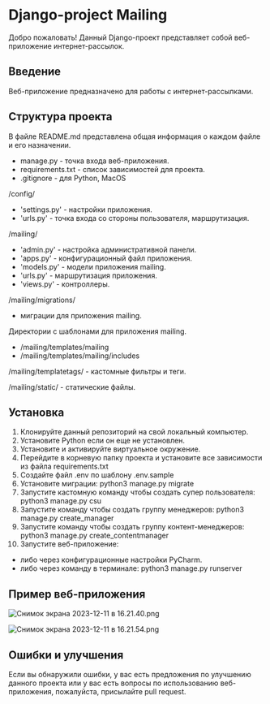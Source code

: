 # Django-project Mailing

Добро пожаловать!
Данный Django-проект представляет собой веб-приложение интернет-рассылок.

## Введение

Веб-приложение предназначено для работы с интернет-рассылками.


## Структура проекта

В файле README.md представлена общая информация о каждом файле и его 
назначении.

- manage.py - точка входа веб-приложения.
- requirements.txt - список зависимостей для проекта.
- .gitignore - для Python, MacOS

/config/
- 'settings.py' - настройки приложения.
- 'urls.py' - точка входа со стороны пользователя, маршрутизация.

/mailing/
- 'admin.py' - настройка административной панели.
- 'apps.py' - конфигурационный файл приложения.
- 'models.py' - модели приложения mailing.
- 'urls.py' - маршрутизация приложения.
- 'views.py' - контроллеры.

/mailing/migrations/
- миграции для приложения mailing.

Директории с шаблонами для приложения mailing. 
- /mailing/templates/mailing 
- /mailing/templates/mailing/includes

/mailing/templatetags/ - кастомные фильтры и теги.

/mailing/static/ - статические файлы.

## Установка

1. Клонируйте данный репозиторий на свой локальный компьютер.
2. Установите Python если он еще не установлен.
3. Установите и активируйте виртуальное окружение.
4. Перейдите в корневую папку проекта и установите все зависимости из файла requirements.txt
5. Создайте файл .env по шаблону .env.sample
6. Установите миграции: python3 manage.py migrate
7. Запустите кастомную команду чтобы создать супер пользователя: python3 manage.py csu
8. Запустите команду чтобы создать группу менеджеров: python3 manage.py create_manager
9. Запустите команду чтобы создать группу контент-менеджеров: python3 manage.py create_contentmanager
10. Запустите веб-приложение:
- либо через конфигурационные настройки PyCharm.
- либо через команду в терминале: python3 manage.py runserver

## Пример веб-приложения


![Снимок экрана 2023-12-11 в 16.21.40.png](..%2F..%2F..%2F..%2F%D0%A1%D0%BD%D0%B8%D0%BC%D0%BE%D0%BA%20%D1%8D%D0%BA%D1%80%D0%B0%D0%BD%D0%B0%202023-12-11%20%D0%B2%2016.21.40.png)



![Снимок экрана 2023-12-11 в 16.21.54.png](..%2F..%2F..%2F..%2F%D0%A1%D0%BD%D0%B8%D0%BC%D0%BE%D0%BA%20%D1%8D%D0%BA%D1%80%D0%B0%D0%BD%D0%B0%202023-12-11%20%D0%B2%2016.21.54.png)



## Ошибки и улучшения

Если вы обнаружили ошибки, у вас есть предложения по улучшению данного проекта
или у вас есть вопросы по использованию веб-приложения, пожалуйста, присылайте pull request.
